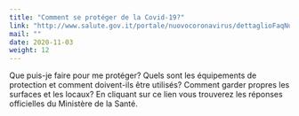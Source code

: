 ```yaml
---
title: "Comment se protéger de la Covid-19?"
link: "http://www.salute.gov.it/portale/nuovocoronavirus/dettaglioFaqNuovoCoronavirus.jsp?lingua=italiano&id=235"
mail: ""
date: 2020-11-03
weight: 12
---
```


Que puis-je faire pour me protéger?
Quels sont les équipements de protection et comment doivent-ils être utilisés?
Comment garder propres les surfaces et les locaux?
En cliquant sur ce lien vous trouverez les réponses officielles du Ministère de la Santé.
